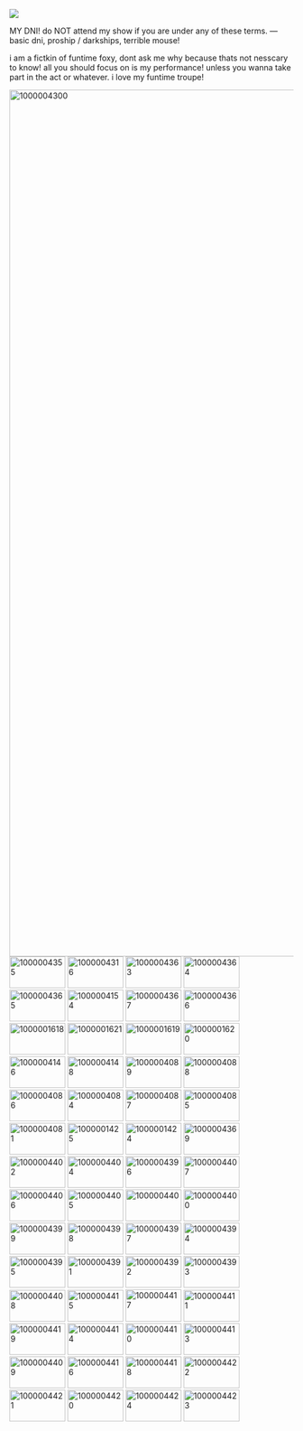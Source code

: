 
![](https://komarev.com/ghpvc/?username=funtiimefoxy&color=ff69b4&style=plastic&label="MY+VIEWERS!")

MY DNI! do NOT attend my show if you are under any of these terms.
—
basic dni, proship / darkships, terrible mouse!

i am a fictkin of funtime foxy, dont ask me why because thats not nesscary to know! all you should focus on is my performance! unless you wanna take part in the act or whatever. i love my funtime troupe!

<img width="2048" height="1536" alt="1000004300" src="https://github.com/user-attachments/assets/0ab454c5-4e73-4787-b2f7-293f3c8d8d71" />

<img width="99" height="56" alt="1000004355" src="https://github.com/user-attachments/assets/029bb9cc-faf6-4d9f-8791-d9980b0f111d" />

<img width="99" height="56" alt="1000004316" src="https://github.com/user-attachments/assets/d211548e-fde8-4f74-9b23-17af5631316d" />

<img width="99" height="56" alt="1000004363" src="https://github.com/user-attachments/assets/f020fd22-a96b-4881-8652-53ccb0185b47" />

<img width="99" height="56" alt="1000004364" src="https://github.com/user-attachments/assets/a747a6fb-a533-4eb2-9afa-49a35114f867" />

<img width="99" height="56" alt="1000004365" src="https://github.com/user-attachments/assets/eb062e18-6a5e-4c84-a2c7-ad18226fe931" />

<img width="99" height="56" alt="1000004154" src="https://github.com/user-attachments/assets/a2e454f1-5e0c-4208-bc70-9a1d1c00672e" />

<img width="99" height="56" alt="1000004367" src="https://github.com/user-attachments/assets/02e3be28-4987-4ddd-9de1-962eefad057c" />

<img width="99" height="56" alt="1000004366" src="https://github.com/user-attachments/assets/f6569654-bd9a-4338-b73d-b862d5845621" />

<img width="99" height="56" alt="1000001618" src="https://github.com/user-attachments/assets/e3a0e308-d0b2-4f48-8a04-f03f0238c76c" />

<img width="99" height="56" alt="1000001621" src="https://github.com/user-attachments/assets/35d56fa8-cdae-460d-a63a-e87cb05147ea" />

<img width="99" height="56" alt="1000001619" src="https://github.com/user-attachments/assets/6e3702df-cb55-461d-9888-740f65135ce4" />

<img width="99" height="56" alt="1000001620" src="https://github.com/user-attachments/assets/596c0d1c-f69b-48dd-b505-34d81dd1a610" />

<img width="99" height="56" alt="1000004146" src="https://github.com/user-attachments/assets/784cee44-428e-4aaf-91f3-d852798ce04b" />

<img width="99" height="56" alt="1000004148" src="https://github.com/user-attachments/assets/dffff0ba-a08e-4185-a417-64ec6aead796" />

<img width="99" height="56" alt="1000004089" src="https://github.com/user-attachments/assets/34e3d0b8-a8a5-4dfa-b5a8-ec03bd9fb583" />

<img width="99" height="56" alt="1000004088" src="https://github.com/user-attachments/assets/fdc45b52-fc9c-4cb0-8850-484c3963f9c8" />

<img width="99" height="56" alt="1000004086" src="https://github.com/user-attachments/assets/68b3b5bb-7305-4332-9314-8874c135a6bb" />

<img width="99" height="56" alt="1000004084" src="https://github.com/user-attachments/assets/7aae2284-428b-496b-ad83-997e4ff05a4f" />

<img width="99" height="56" alt="1000004087" src="https://github.com/user-attachments/assets/7ca0dcca-2b14-44a3-8100-25f2cbc2f54f" />

<img width="99" height="56" alt="1000004085" src="https://github.com/user-attachments/assets/77ff0357-e393-4c22-9f50-8b2510284b89" />

<img width="99" height="56" alt="1000004081" src="https://github.com/user-attachments/assets/59a1d71e-55e5-49b5-b6ed-77bc5aa29345" />

<img width="99" height="56" alt="1000001425" src="https://github.com/user-attachments/assets/cb279ee8-f0ae-4415-98eb-c5d034044beb" />

<img width="99" height="56" alt="1000001424" src="https://github.com/user-attachments/assets/8de4cafd-5c31-4771-ad8e-42c55c42ba97" />

<img width="99" height="56" alt="1000004369" src="https://github.com/user-attachments/assets/85e36d23-ab05-4b30-939e-3ac28b64c981" />

<img width="99" height="56" alt="1000004402" src="https://github.com/user-attachments/assets/41de1990-60f9-4e49-8fde-cffae222ce8c" />

<img width="99" height="56" alt="1000004404" src="https://github.com/user-attachments/assets/fae9833e-6e7c-4138-b866-a2166df01f86" />

<img width="99" height="56" alt="1000004396" src="https://github.com/user-attachments/assets/541302af-dfc3-4a23-8e3e-0833d2295276" />

<img width="99" height="56" alt="1000004407" src="https://github.com/user-attachments/assets/ab0d9e8f-4865-49cd-8cdf-7480883ca134" />

<img width="99" height="56" alt="1000004406" src="https://github.com/user-attachments/assets/b2c5ce9a-d1e6-48c4-bd92-ef6c69d54f56" />

<img width="99" height="56" alt="1000004405" src="https://github.com/user-attachments/assets/cd6492c9-5736-45b2-b227-805ccceeb044" />

<img width="99" height="56" alt="100000440" src="https://github.com/user-attachments/assets/f71ab022-c6e6-4432-9af5-938d361e4095" />

<img width="99" height="56" alt="1000004400" src="https://github.com/user-attachments/assets/a3a4f238-ebb9-4109-bb2b-1ecd3b5d68b7" />

<img width="99" height="56" alt="1000004399"  src="https://github.com/user-attachments/assets/659c0302-3ade-4406-b27d-5291ad13fc79" />

<img width="99" height="56" alt="1000004398" src="https://github.com/user-attachments/assets/eb0ce1d0-19d8-42d2-9a1f-0810d97d1bc9" />

<img width="99" height="56" alt="1000004397" src="https://github.com/user-attachments/assets/80239205-435d-4de7-9d0f-403bb98a706a" />

<img width="99" height="56" alt="1000004394" src="https://github.com/user-attachments/assets/b62b5e8d-cfaf-4ace-b0a7-1ab5d37ebb03" />

<img width="99" height="56" alt="1000004395" src="https://github.com/user-attachments/assets/b59801e8-4c3b-4d1c-be66-dfd668eb719e" />

<img width="99" height="56" alt="1000004391" src="https://github.com/user-attachments/assets/5a9f84e7-3e5d-41ac-902f-f41a02b99519" />

<img width="99" height="56" alt="1000004392" src="https://github.com/user-attachments/assets/f6566b20-0d1f-406f-9c3b-23c2dff7f078" />

<img width="99" height="56" alt="1000004393" src="https://github.com/user-attachments/assets/c838b7c8-769c-401d-8ec3-fb3abbf30feb" />

<img width="99" height="56" alt="1000004408" src="https://github.com/user-attachments/assets/fc3b8744-6172-4b0d-8aa1-e9cf9a865709" />

<img width="99" height="56" alt="1000004415" src="https://github.com/user-attachments/assets/5040bc97-7ce0-4cea-b321-66710471bcd5" />

<img width="99" height="57" alt="1000004417" src="https://github.com/user-attachments/assets/6dfb7b72-ed59-4ab9-91dc-d96b9584c6f6" />

<img width="99" height="56" alt="1000004411" src="https://github.com/user-attachments/assets/7c739309-798c-4a58-adcc-397749781d6d" />

<img width="99" height="56" alt="1000004419" src="https://github.com/user-attachments/assets/283cd73d-b71b-4b85-907c-401505633901" />

<img width="99" height="56" alt="1000004414" src="https://github.com/user-attachments/assets/c0e94403-03dc-42d7-9912-ff1bab577c9e" />

<img width="99" height="56" alt="1000004410" src="https://github.com/user-attachments/assets/dfb7a789-3f30-42b2-8d85-f1a0265311b1" />

<img width="99" height="56" alt="1000004413" src="https://github.com/user-attachments/assets/8a548036-de27-429f-ad3d-32b2717f3261" />

<img width="99" height="56" alt="1000004409" src="https://github.com/user-attachments/assets/2e1b7720-8b4c-4b06-8ea8-c9b0a2b8884f" />

<img width="99" height="56" alt="1000004416" src="https://github.com/user-attachments/assets/3738ef57-9041-4392-afd8-da8a54521ae0" />

<img width="99" height="56" alt="1000004418" src="https://github.com/user-attachments/assets/72eec530-8386-48b1-b259-acda8b43aac2" />

<img width="99" height="56" alt="1000004422" src="https://github.com/user-attachments/assets/d7c6c466-979f-47f7-8c71-b777ff0f140f" />

<img width="99" height="56" alt="1000004421" src="https://github.com/user-attachments/assets/bb71ab07-ea1e-4df2-b7ff-6c748152e73f" />

<img width="99" height="56" alt="1000004420" src="https://github.com/user-attachments/assets/761d01df-58f2-4136-9aaf-e2c812efc09a" />

<img width="99" height="56" alt="1000004424" src="https://github.com/user-attachments/assets/bb78afab-5f40-4f0c-915f-a6e02b3d4f0b" />

<img width="99" height="56" alt="1000004423" src="https://github.com/user-attachments/assets/f0f7c20b-ea69-402d-b17e-7c6239c9f4bd" />
